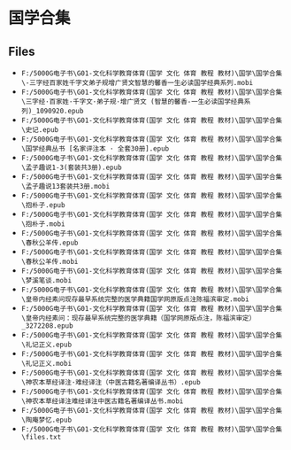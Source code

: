 # 国学合集

## Files

- `F:/5000G电子书\G01-文化科学教育体育(国学 文化 体育 教程 教材)\国学\国学合集\-三字经百家姓千字文弟子规增广贤文智慧的馨香一生必读国学经典系列.mobi`
- `F:/5000G电子书\G01-文化科学教育体育(国学 文化 体育 教程 教材)\国学\国学合集\三字经·百家姓·千字文·弟子规·增广贤文 (智慧的馨香-一生必读国学经典系列)_1090920.epub`
- `F:/5000G电子书\G01-文化科学教育体育(国学 文化 体育 教程 教材)\国学\国学合集\史记.epub`
- `F:/5000G电子书\G01-文化科学教育体育(国学 文化 体育 教程 教材)\国学\国学合集\国学经典丛书 [名家评注本 · 全套30册].epub`
- `F:/5000G电子书\G01-文化科学教育体育(国学 文化 体育 教程 教材)\国学\国学合集\孟子趣说1-3(套装共3册).epub`
- `F:/5000G电子书\G01-文化科学教育体育(国学 文化 体育 教程 教材)\国学\国学合集\孟子趣说13套装共3册.mobi`
- `F:/5000G电子书\G01-文化科学教育体育(国学 文化 体育 教程 教材)\国学\国学合集\抱朴子.epub`
- `F:/5000G电子书\G01-文化科学教育体育(国学 文化 体育 教程 教材)\国学\国学合集\抱朴子.mobi`
- `F:/5000G电子书\G01-文化科学教育体育(国学 文化 体育 教程 教材)\国学\国学合集\春秋公羊传.epub`
- `F:/5000G电子书\G01-文化科学教育体育(国学 文化 体育 教程 教材)\国学\国学合集\春秋公羊传.mobi`
- `F:/5000G电子书\G01-文化科学教育体育(国学 文化 体育 教程 教材)\国学\国学合集\梦溪笔谈.mobi`
- `F:/5000G电子书\G01-文化科学教育体育(国学 文化 体育 教程 教材)\国学\国学合集\皇帝内经素问现存最早系统完整的医学典籍国学网原版点注陈福滨审定.mobi`
- `F:/5000G电子书\G01-文化科学教育体育(国学 文化 体育 教程 教材)\国学\国学合集\皇帝内经素问：现存最早系统完整的医学典籍（国学网原版点注，陈福滨审定）_3272208.epub`
- `F:/5000G电子书\G01-文化科学教育体育(国学 文化 体育 教程 教材)\国学\国学合集\礼记正义.epub`
- `F:/5000G电子书\G01-文化科学教育体育(国学 文化 体育 教程 教材)\国学\国学合集\礼记正义.mobi`
- `F:/5000G电子书\G01-文化科学教育体育(国学 文化 体育 教程 教材)\国学\国学合集\神农本草经译注·难经译注（中医古籍名著编译丛书）.epub`
- `F:/5000G电子书\G01-文化科学教育体育(国学 文化 体育 教程 教材)\国学\国学合集\神农本草经译注难经译注中医古籍名著编译丛书.mobi`
- `F:/5000G电子书\G01-文化科学教育体育(国学 文化 体育 教程 教材)\国学\国学合集\陶庵梦忆.epub`
- `F:/5000G电子书\G01-文化科学教育体育(国学 文化 体育 教程 教材)\国学\国学合集\files.txt`

